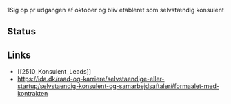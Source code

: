 1Sig op pr udgangen af oktober og bliv etableret som selvstændig konsulent 
## Status

## Links 
- [[2510_Konsulent_Leads]]
- https://ida.dk/raad-og-karriere/selvstaendige-eller-startup/selvstaendig-konsulent-og-samarbejdsaftaler#formaalet-med-kontrakten